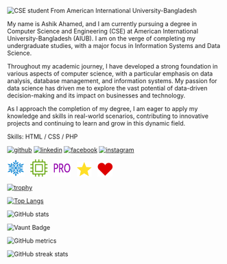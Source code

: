 ![CSE student From American International University-Bangladesh](https://scontent.fdac5-2.fna.fbcdn.net/v/t39.30808-1/336229931_1087244048878196_4994657279023866237_n.jpg?stp=dst-jpg_p160x160&_nc_cat=101&ccb=1-7&_nc_sid=0ecb9b&_nc_ohc=R9yJpAPGR9oQ7kNvgH3HUT1&_nc_ht=scontent.fdac5-2.fna&oh=00_AYApXMWdcvJ3FoTPDZqGgP_0iRWLO0SglZVkDVeoMph11Q&oe=66921F39)

My name is Ashik Ahamed, and I am currently pursuing a degree in Computer Science and Engineering (CSE) at American International University-Bangladesh (AIUB). I am on the verge of completing my undergraduate studies, with a major focus in Information Systems and Data Science. 

Throughout my academic journey, I have developed a strong foundation in various aspects of computer science, with a particular emphasis on data analysis, database management, and information systems. My passion for data science has driven me to explore the vast potential of data-driven decision-making and its impact on businesses and technology.

As I approach the completion of my degree, I am eager to apply my knowledge and skills in real-world scenarios, contributing to innovative projects and continuing to learn and grow in this dynamic field.

Skills:   HTML / CSS / PHP



[<img src='https://cdn.jsdelivr.net/npm/simple-icons@3.0.1/icons/github.svg' alt='github' height='40'>](https://github.com/ashikahamed985)  [<img src='https://cdn.jsdelivr.net/npm/simple-icons@3.0.1/icons/linkedin.svg' alt='linkedin' height='40'>](https://www.linkedin.com/in/https://www.linkedin.com/in/ashik-ahamed-a74273240//)  [<img src='https://cdn.jsdelivr.net/npm/simple-icons@3.0.1/icons/facebook.svg' alt='facebook' height='40'>](https://www.facebook.com/https://www.facebook.com/profile.php?id=100076660087025)  [<img src='https://cdn.jsdelivr.net/npm/simple-icons@3.0.1/icons/instagram.svg' alt='instagram' height='40'>](https://www.instagram.com/https://www.instagram.com/ash_ik_07/?hl=en/)  

<a href='https://archiveprogram.github.com/'><img src='https://raw.githubusercontent.com/acervenky/animated-github-badges/master/assets/acbadge.gif' width='40' height='40'></a> <a href='https://docs.github.com/en/developers'><img src='https://raw.githubusercontent.com/acervenky/animated-github-badges/master/assets/devbadge.gif' width='40' height='40'></a> <a href='https://github.com/pricing'><img src='https://raw.githubusercontent.com/acervenky/animated-github-badges/master/assets/pro.gif' width='40' height='40'></a> <a href='https://stars.github.com/'><img src='https://raw.githubusercontent.com/acervenky/animated-github-badges/master/assets/starbadge.gif' width='35' height='35'></a> <a href='https://docs.github.com/en/github/supporting-the-open-source-community-with-github-sponsors'><img src='https://raw.githubusercontent.com/acervenky/animated-github-badges/master/assets/sponsorbadge.gif' width='35' height='35'></a> 

[![trophy](https://github-profile-trophy.vercel.app/?username=ashikahamed985)](https://github.com/ryo-ma/github-profile-trophy)

[![Top Langs](https://github-readme-stats.vercel.app/api/top-langs/?username=ashikahamed985)](https://github.com/anuraghazra/github-readme-stats)

![GitHub stats](https://github-readme-stats.vercel.app/api?username=ashikahamed985&show_icons=true)  

![Vaunt Badge](https://api.vaunt.dev/v1/github/entities/ashikahamed985/contributions?format=svg&private=false)  

![GitHub metrics](https://metrics.lecoq.io/ashikahamed985)  

![GitHub streak stats](https://streak-stats.demolab.com/?user=ashikahamed985)  

